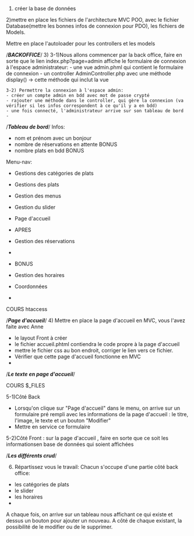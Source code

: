 1) créer la base de données

2)mettre en place les fichiers de l'architecture MVC POO, avec le fichier Database(mettre les bonnes infos de connexion pour PDO), les fichiers de Models.

Mettre en place l'autoloader pour les controllers et les models

/***BACKOFFICE***/
3) 
	3-1)Nous allons commencer par la back office, faire en sorte que le lien index.php?page=admin affiche le formulaire de connexion à l'espace administrateur:
	- une vue admin.phml qui contient le formulaire de connexion
	- un controller AdminController.php avec une méthode display() -> cette méthode qui inclut la vue
	
	3-2) Permettre la connexion à l'espace admin:
	- créer un compte admin en bdd avec mot de passe crypté
	- rajouter une méthode dans le controller, qui gère la connexion (va vérifier si les infos correspondent à ce qu'il y a en bdd)
	- une fois connecté, l'administrateur arrive sur son tableau de bord
	- 
/***Tableau de bord***/
Infos:
- nom et prénom avec un bonjour
- nombre de réservations en attente BONUS
- nombre plats en bdd BONUS

Menu-nav:

- Gestions des catégories de plats
- Gestions des plats
- Gestion des menus
- Gestion du slider
- Page d'accueil
- APRES
- Gestion des réservations

- 
- BONUS
- Gestion des horaires
- Coordonnées
- 

COURS htaccess

/***Page d'accueil***/
4) Mettre en place la page d'accueil en MVC, vous l'avez faite avec Anne
- le layout Front à créer
- le fichier accueil.phtml contiendra le code propre à la page d'accueil
- mettre le fichier css au bon endroit, corriger le lien vers ce fichier.
- Vérifier que cette page d'accueil fonctionne en MVC
- 

/***Le texte en page d'accueil***/

COURS $_FILES

5-1)Côté Back
- Lorsqu'on clique sur "Page d'accueil" dans le menu, on arrive sur un formulaire pré rempli avec les informations de la page d'accueil : le titre, l'image, le texte  et un bouton "Modifier"
- Mettre en service ce formulaire


5-2)Côté Front : sur la page d'accueil , faire en sorte que ce soit les informationsen base de données qui soient affichées

/***Les différents crud***/

6) Répartissez vous le travail: 
Chacun s'occupe d'une partie côté back office:
- les catégories de plats
- le slider
- les horaires
- 
A chaque fois, on arrive sur un tableau nous affichant ce qui existe et dessus un bouton pour ajouter un nouveau. A côté de chaque existant, la possibilité de le modifier ou de le supprimer.